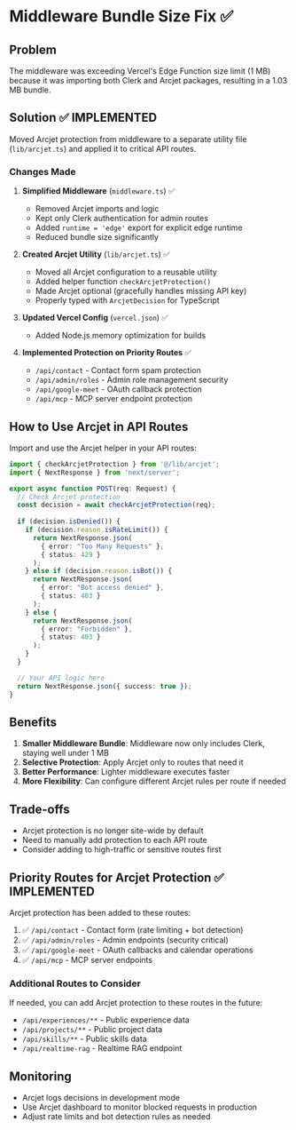 # Middleware Bundle Size Fix ✅

## Problem
The middleware was exceeding Vercel's Edge Function size limit (1 MB) because it was importing both Clerk and Arcjet packages, resulting in a 1.03 MB bundle.

## Solution ✅ IMPLEMENTED
Moved Arcjet protection from middleware to a separate utility file (`lib/arcjet.ts`) and applied it to critical API routes.

### Changes Made

1. **Simplified Middleware** (`middleware.ts`) ✅
   - Removed Arcjet imports and logic
   - Kept only Clerk authentication for admin routes
   - Added `runtime = 'edge'` export for explicit edge runtime
   - Reduced bundle size significantly

2. **Created Arcjet Utility** (`lib/arcjet.ts`) ✅
   - Moved all Arcjet configuration to a reusable utility
   - Added helper function `checkArcjetProtection()`
   - Made Arcjet optional (gracefully handles missing API key)
   - Properly typed with `ArcjetDecision` for TypeScript

3. **Updated Vercel Config** (`vercel.json`) ✅
   - Added Node.js memory optimization for builds

4. **Implemented Protection on Priority Routes** ✅
   - `/api/contact` - Contact form spam protection
   - `/api/admin/roles` - Admin role management security
   - `/api/google-meet` - OAuth callback protection
   - `/api/mcp` - MCP server endpoint protection

## How to Use Arcjet in API Routes

Import and use the Arcjet helper in your API routes:

```typescript
import { checkArcjetProtection } from '@/lib/arcjet';
import { NextResponse } from 'next/server';

export async function POST(req: Request) {
  // Check Arcjet protection
  const decision = await checkArcjetProtection(req);
  
  if (decision.isDenied()) {
    if (decision.reason.isRateLimit()) {
      return NextResponse.json(
        { error: "Too Many Requests" },
        { status: 429 }
      );
    } else if (decision.reason.isBot()) {
      return NextResponse.json(
        { error: "Bot access denied" },
        { status: 403 }
      );
    } else {
      return NextResponse.json(
        { error: "Forbidden" },
        { status: 403 }
      );
    }
  }

  // Your API logic here
  return NextResponse.json({ success: true });
}
```

## Benefits

1. **Smaller Middleware Bundle**: Middleware now only includes Clerk, staying well under 1 MB
2. **Selective Protection**: Apply Arcjet only to routes that need it
3. **Better Performance**: Lighter middleware executes faster
4. **More Flexibility**: Can configure different Arcjet rules per route if needed

## Trade-offs

- Arcjet protection is no longer site-wide by default
- Need to manually add protection to each API route
- Consider adding to high-traffic or sensitive routes first

## Priority Routes for Arcjet Protection ✅ IMPLEMENTED

Arcjet protection has been added to these routes:

1. ✅ `/api/contact` - Contact form (rate limiting + bot detection)
2. ✅ `/api/admin/roles` - Admin endpoints (security critical)
3. ✅ `/api/google-meet` - OAuth callbacks and calendar operations
4. ✅ `/api/mcp` - MCP server endpoints

### Additional Routes to Consider

If needed, you can add Arcjet protection to these routes in the future:
- `/api/experiences/**` - Public experience data
- `/api/projects/**` - Public project data
- `/api/skills/**` - Public skills data
- `/api/realtime-rag` - Realtime RAG endpoint

## Monitoring

- Arcjet logs decisions in development mode
- Use Arcjet dashboard to monitor blocked requests in production
- Adjust rate limits and bot detection rules as needed
